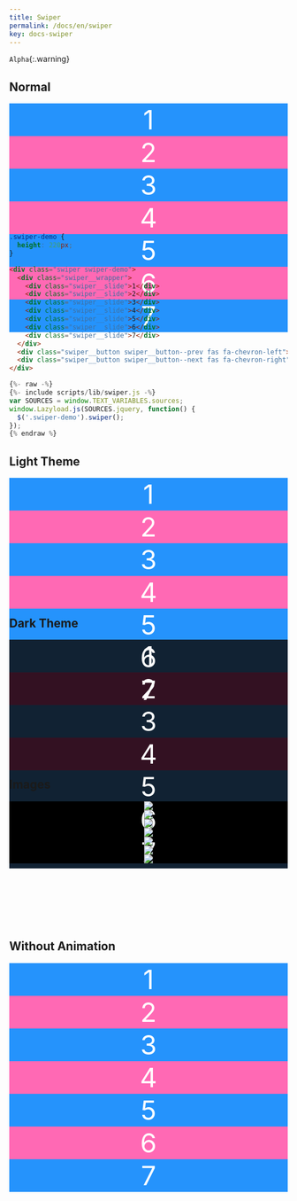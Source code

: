 ```yaml
---
title: Swiper
permalink: /docs/en/swiper
key: docs-swiper
---
```


<style>
  .swiper-demo {
    height: 220px;
  }
  .swiper-demo .swiper__slide {
    display: flex;
    align-items: center;
    justify-content: center;
    font-size: 3rem;
    color: #fff;
  }
  .swiper-demo .swiper__slide:nth-child(even) {
    background-color: #ff69b4;
  }
  .swiper-demo .swiper__slide:nth-child(odd) {
    background-color: #2593fc;
  }
  .swiper-demo--dark .swiper__slide:nth-child(even) {
    background-color: #312;
  }
  .swiper-demo--dark .swiper__slide:nth-child(odd) {
    background-color: #123;
  }
  .swiper-demo--image .swiper__slide:nth-child(n) {
    background-color: #000;
  }
</style>

`Alpha`{:.warning}

## Normal

<div class="swiper my-3 swiper-demo swiper-demo--0">
  <div class="swiper__wrapper">
    <div class="swiper__slide">1</div>
    <div class="swiper__slide">2</div>
    <div class="swiper__slide">3</div>
    <div class="swiper__slide">4</div>
    <div class="swiper__slide">5</div>
    <div class="swiper__slide">6</div>
    <div class="swiper__slide">7</div>
  </div>
  <!-- <div class="swiper__pagination"></div> -->
  <div class="swiper__button swiper__button--prev fas fa-chevron-left"></div>
  <div class="swiper__button swiper__button--next fas fa-chevron-right"></div>
  <!-- <div class="swiper-scrollbar"></div> -->
</div>

```css
.swiper-demo {
  height: 220px;
}
```

```html
<div class="swiper swiper-demo">
  <div class="swiper__wrapper">
    <div class="swiper__slide">1</div>
    <div class="swiper__slide">2</div>
    <div class="swiper__slide">3</div>
    <div class="swiper__slide">4</div>
    <div class="swiper__slide">5</div>
    <div class="swiper__slide">6</div>
    <div class="swiper__slide">7</div>
  </div>
  <div class="swiper__button swiper__button--prev fas fa-chevron-left"></div>
  <div class="swiper__button swiper__button--next fas fa-chevron-right"></div>
</div>
```

```js
{%- raw -%}
{%- include scripts/lib/swiper.js -%}
var SOURCES = window.TEXT_VARIABLES.sources;
window.Lazyload.js(SOURCES.jquery, function() {
  $('.swiper-demo').swiper();
});
{% endraw %}
```

## Light Theme

<div class="swiper swiper--light my-3 swiper-demo swiper-demo--1">
  <div class="swiper__wrapper">
    <div class="swiper__slide">1</div>
    <div class="swiper__slide">2</div>
    <div class="swiper__slide">3</div>
    <div class="swiper__slide">4</div>
    <div class="swiper__slide">5</div>
    <div class="swiper__slide">6</div>
    <div class="swiper__slide">7</div>
  </div>
  <div class="swiper__button swiper__button--prev fas fa-chevron-left"></div>
  <div class="swiper__button swiper__button--next fas fa-chevron-right"></div>
</div>

## Dark Theme

<div class="swiper swiper--dark my-3 swiper-demo swiper-demo--dark swiper-demo--2">
  <div class="swiper__wrapper">
    <div class="swiper__slide">1</div>
    <div class="swiper__slide">2</div>
    <div class="swiper__slide">3</div>
    <div class="swiper__slide">4</div>
    <div class="swiper__slide">5</div>
    <div class="swiper__slide">6</div>
    <div class="swiper__slide">7</div>
  </div>
  <div class="swiper__button swiper__button--prev fas fa-chevron-left"></div>
  <div class="swiper__button swiper__button--next fas fa-chevron-right"></div>
</div>

## Images

<div class="swiper my-3 swiper-demo swiper-demo--image swiper-demo--3">
  <div class="swiper__wrapper">
    <div class="swiper__slide"><img class="lightbox-ignore" src="https://rekeryang.com/jekyll-text-theme/docs/assets/images/cover3.jpg"/></div>
    <div class="swiper__slide"><img class="lightbox-ignore" src="https://rekeryang.com/jekyll-text-theme/docs/assets/images/cover2.jpg"/></div>
    <div class="swiper__slide"><img class="lightbox-ignore" src="https://rekeryang.com/jekyll-text-theme/docs/assets/images/cover3.jpg"/></div>
    <div class="swiper__slide"><img class="lightbox-ignore" src="https://rekeryang.com/jekyll-text-theme/docs/assets/images/cover2.jpg"/></div>
    <div class="swiper__slide"><img class="lightbox-ignore" src="https://rekeryang.com/jekyll-text-theme/docs/assets/images/cover3.jpg"/></div>
    <div class="swiper__slide"><img class="lightbox-ignore" src="https://rekeryang.com/jekyll-text-theme/docs/assets/images/cover2.jpg"/></div>
    <div class="swiper__slide"><img class="lightbox-ignore" src="https://rekeryang.com/jekyll-text-theme/docs/assets/images/cover3.jpg"/></div>
  </div>
  <div class="swiper__button swiper__button--prev fas fa-chevron-left"></div>
  <div class="swiper__button swiper__button--next fas fa-chevron-right"></div>
</div>

## Without Animation

<div class="swiper my-3 swiper-demo swiper-demo--4">
  <div class="swiper__wrapper">
    <div class="swiper__slide">1</div>
    <div class="swiper__slide">2</div>
    <div class="swiper__slide">3</div>
    <div class="swiper__slide">4</div>
    <div class="swiper__slide">5</div>
    <div class="swiper__slide">6</div>
    <div class="swiper__slide">7</div>
  </div>
  <div class="swiper__button swiper__button--prev fas fa-chevron-left"></div>
  <div class="swiper__button swiper__button--next fas fa-chevron-right"></div>
</div>

<script>
  {%- include scripts/lib/swiper.js -%}
  var SOURCES = window.TEXT_VARIABLES.sources;
  window.Lazyload.js(SOURCES.jquery, function() {
    $('.swiper-demo--0').swiper();
    $('.swiper-demo--1').swiper();
    $('.swiper-demo--2').swiper();
    $('.swiper-demo--3').swiper();
    $('.swiper-demo--4').swiper({ animation: false });
  });
</script>